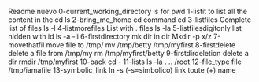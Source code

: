 Readme nuevo
0-current_working_directory is for pwd
1-listit to list all the content in the cd ls
2-bring_me_home cd command cd 
3-listfiles Complete list of files ls -l
4-listmorefiles List with . files ls -la
5-listfilesdigitonly list hidden with id ls -a -li
6-firstdirectory mk dir in dir Mkdir -p x/z
7-movethatfil move file to /tmp/ mv /tmp/betty /tmp/myfirst 
8-firstdelete delete a file from /tmp/my  rm /tmp/myfirst/betty
9-firstdirdeletion delete a dir rmdir /tmp/myfirst
10-back cd -
11-lists ls -la . .. /root
12-file_type file /tmp/iamafile
13-symbolic_link ln -s (-s=simbolico) link toute (+) name
